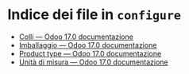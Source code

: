 # Indice dei file in `configure`

- [Colli — Odoo 17.0 documentazione](./package.md)
- [Imballaggio — Odoo 17.0 documentazione](./packaging.md)
- [Product type — Odoo 17.0 documentazione](./type.md)
- [Unità di misura — Odoo 17.0 documentazione](./uom.md)
